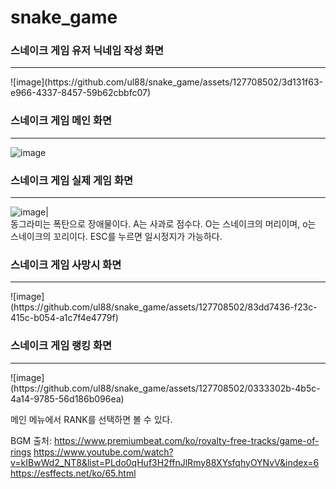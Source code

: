 # snake_game
### 스네이크 게임 유저 닉네임 작성 화면
<hr>
![image](https://github.com/ul88/snake_game/assets/127708502/3d131f63-e966-4337-8457-59b62cbbfc07)

### 스네이크 게임 메인 화면
<hr>

![image](https://github.com/ul88/snake_game/assets/127708502/a032cc1e-36e1-45c5-8f9d-ec6e57831b11)

### 스네이크 게임 실제 게임 화면
<hr>

![image](https://github.com/ul88/snake_game/assets/127708502/d6ce242c-9469-4d6b-8979-c4533f6053f4)|
<br>
동그라미는 폭탄으로 장애물이다.
A는 사과로 점수다.
O는 스네이크의 머리이며, o는 스네이크의 꼬리이다.
ESC를 누르면 일시정지가 가능하다.

### 스네이크 게임 사망시 화면
<hr>
![image](https://github.com/ul88/snake_game/assets/127708502/83dd7436-f23c-415c-b054-a1c7f4e4779f)

### 스네이크 게임 랭킹 화면
<hr>
![image](https://github.com/ul88/snake_game/assets/127708502/0333302b-4b5c-4a14-9785-56d186b096ea)

메인 메뉴에서 RANK를 선택하면 볼 수 있다.


BGM 출처:
https://www.premiumbeat.com/ko/royalty-free-tracks/game-of-rings
https://www.youtube.com/watch?v=kIBwWd2_NT8&list=PLdo0qHuf3H2ffnJlRmy88XYsfqhyOYNvV&index=6
https://esffects.net/ko/65.html
